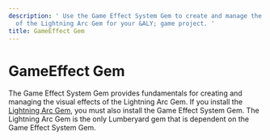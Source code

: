 ```yaml
---
description: ' Use the Game Effect System Gem to create and manage the visual effects
  of the Lightning Arc Gem for your &ALY; game project. '
title: GameEffect Gem
---
```

# GameEffect Gem<a name="gems-system-gem-game-effect"></a>

The Game Effect System Gem provides fundamentals for creating and managing the visual effects of the Lightning Arc Gem\. If you install the [Lightning Arc Gem](gems-system-gem-lightning-arc.md), you must also install the Game Effect System Gem\. The Lightning Arc Gem is the only Lumberyard gem that is dependent on the Game Effect System Gem\.

